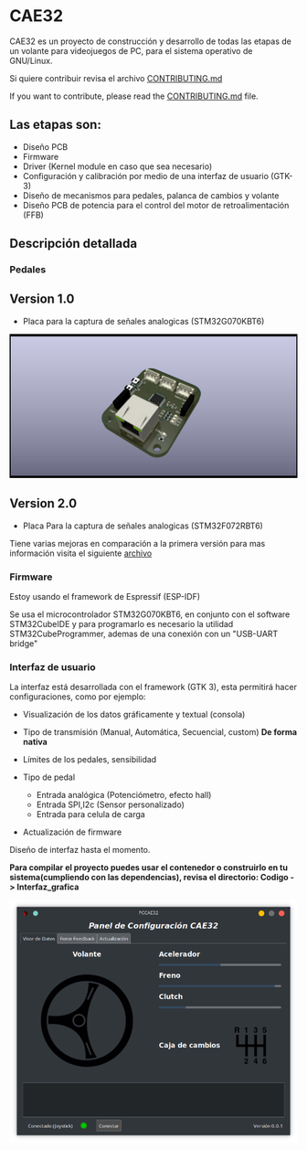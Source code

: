 # CAE32

CAE32 es un proyecto de construcción y desarrollo de todas las etapas de un volante para videojuegos de PC,
para el sistema operativo de GNU/Linux.

Si quiere contribuir revisa el archivo [CONTRIBUTING.md](./CONTRIBUTING.md)

If you want to contribute, please read the [CONTRIBUTING.md](./docs/CONTRIBUTING-english.md) file.

## Las etapas son:

* Diseño PCB
* Firmware
* Driver (Kernel module en caso que sea necesario)
* Configuración y calibración por medio de una interfaz de usuario (GTK-3)
* Diseño de mecanismos para pedales, palanca de cambios y volante
* Diseño PCB de potencia para el control del motor de retroalimentación (FFB)

## Descripción detallada

### Pedales

## Version 1.0

- Placa para la captura de señales analogicas (STM32G070KBT6)

![Señales](./Esquematicos/CAE32_PCB/Pedals/Pedals.png)

## Version 2.0

- Placa Para la captura de señales analogicas (STM32F072RBT6)

Tiene varias mejoras en comparación a la primera versión para mas información visita
el siguiente [archivo](./Esquematicos/CAE32_PCB/Pedals/README.md)

### Firmware

Estoy usando el framework de Espressif (ESP-IDF)

Se usa el microcontrolador STM32G070KBT6, en conjunto con el software
STM32CubeIDE y para programarlo es necesario la utilidad STM32CubeProgrammer,
ademas de una conexión con un "USB-UART bridge"

### Interfaz de usuario

La interfaz está desarrollada con el framework (GTK 3), esta permitirá hacer configuraciones, como por ejemplo:

* Visualización de los datos gráficamente y textual (consola)
* Tipo de transmisión (Manual, Automática, Secuencial, custom) **De forma nativa**
* Límites de los pedales, sensibilidad 
* Tipo de pedal
	* Entrada analógica (Potenciómetro, efecto hall)
	* Entrada SPI,I2c (Sensor personalizado)
	* Entrada para celula de carga

* Actualización de firmware

Diseño de interfaz hasta el momento.

**Para compilar el proyecto puedes usar el contenedor o construirlo en tu sistema(cumpliendo con las dependencias),
revisa el directorio: Codigo -> Interfaz_grafica**

![interfaz](./Codigo/Interfaz_grafica/Previa.png)
